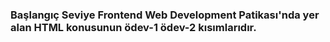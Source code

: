 ### Başlangıç Seviye Frontend Web Development Patikası'nda yer alan HTML konusunun ödev-1 ödev-2 kısımlarıdır.
